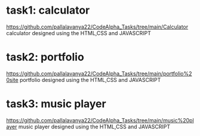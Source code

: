 # task1: calculator
https://github.com/pallalavanya22/CodeAlpha_Tasks/tree/main/Calculator
calculator designed using the HTML,CSS and JAVASCRIPT
# task2: portfolio
https://github.com/pallalavanya22/CodeAlpha_Tasks/tree/main/portfolio%20site
portfolio designed using the HTML,CSS and JAVASCRIPT
# task3: music player
https://github.com/pallalavanya22/CodeAlpha_Tasks/tree/main/music%20player
music player designed using the HTML,CSS and JAVASCRIPT



